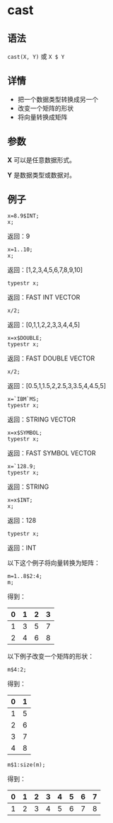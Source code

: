 # cast

## 语法

`cast(X, Y)` 或 `X $ Y`

## 详情

* 把一个数据类型转换成另一个
* 改变一个矩阵的形状
* 将向量转换成矩阵

## 参数

**X** 可以是任意数据形式。

**Y** 是数据类型或数据对。

## 例子

```
x=8.9$INT;
x;
```

返回：9

```
x=1..10;
x;
```

返回：[1,2,3,4,5,6,7,8,9,10]

```
typestr x;
```

返回：FAST INT VECTOR

```
x/2;
```

返回：[0,1,1,2,2,3,3,4,4,5]

```
x=x$DOUBLE;
typestr x;
```

返回：FAST DOUBLE VECTOR

```
x/2;
```

返回：[0.5,1,1.5,2,2.5,3,3.5,4,4.5,5]

```
x=`IBM`MS;
typestr x;
```

返回：STRING VECTOR

```
x=x$SYMBOL;
typestr x;
```

返回：FAST SYMBOL VECTOR

```
x=`128.9;
typestr x;
```

返回：STRING

```
x=x$INT;
x;
```

返回：128

```
typestr x;
```

返回：INT

以下这个例子将向量转换为矩阵：

```
m=1..8$2:4;
m;
```

得到：

| 0 | 1 | 2 | 3 |
| --- | --- | --- | --- |
| 1 | 3 | 5 | 7 |
| 2 | 4 | 6 | 8 |

以下例子改变一个矩阵的形状：

```
m$4:2;
```

得到：

| 0 | 1 |
| --- | --- |
| 1 | 5 |
| 2 | 6 |
| 3 | 7 |
| 4 | 8 |

```
m$1:size(m);
```

得到：

| 0 | 1 | 2 | 3 | 4 | 5 | 6 | 7 |
| --- | --- | --- | --- | --- | --- | --- | --- |
| 1 | 2 | 3 | 4 | 5 | 6 | 7 | 8 |

